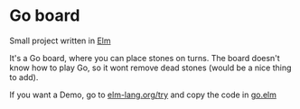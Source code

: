 Go board
========

Small project written in [Elm](http://elm-lang.org/)

It's a Go board, where you can place stones on turns. The board doesn't know how to play Go, so it wont remove dead stones (would be a nice thing to add).

If you want a Demo, go to [elm-lang.org/try](http://elm-lang.org/try) and copy the code in [go.elm](https://github.com/marhs/elm-go/blob/master/go.elm)

